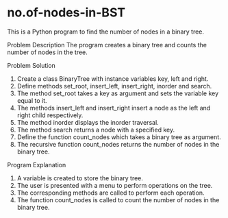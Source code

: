 # no.of-nodes-in-BST

This is a Python program to find the number of nodes in a binary tree.

Problem Description
The program creates a binary tree and counts the number of nodes in the tree.

Problem Solution
1. Create a class BinaryTree with instance variables key, left and right.
2. Define methods set_root, insert_left, insert_right, inorder and search.
3. The method set_root takes a key as argument and sets the variable key equal to it.
4. The methods insert_left and insert_right insert a node as the left and right child respectively.
5. The method inorder displays the inorder traversal.
6. The method search returns a node with a specified key.
7. Define the function count_nodes which takes a binary tree as argument.
8. The recursive function count_nodes returns the number of nodes in the binary tree.

Program Explanation
1. A variable is created to store the binary tree.
2. The user is presented with a menu to perform operations on the tree.
3. The corresponding methods are called to perform each operation.
4. The function count_nodes is called to count the number of nodes in the binary tree.
